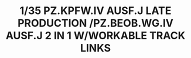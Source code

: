 ---
title: "1/35 PZ.KPFW.IV AUSF.J LATE PRODUCTION /PZ.BEOB.WG.IV AUSF.J 2 IN 1 W/WORKABLE TRACK LINKS "
price: TBA
desc: ""
img_path: "/assets/img/RFM5033.jpg"
brand: AMMO
available: true
special_offer: false
new: false
soon: false
cat: "Plasticne-Makete"
subcat: "PM-RYE-FIELD-MODELS"
subsubcat: ""
---
